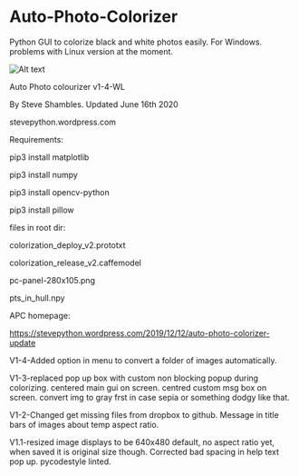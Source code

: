# Auto-Photo-Colorizer
Python GUI to colorize black and white photos easily.
For Windows. 
problems with Linux version at the moment.

![Alt text](https://stevepython.files.wordpress.com/2019/12/apc-v1-screenshot.png "Optional title")


Auto Photo colourizer v1-4-WL

By Steve Shambles. Updated June 16th 2020

stevepython.wordpress.com



Requirements:

pip3 install matplotlib

pip3 install numpy

pip3 install opencv-python

pip3 install pillow


files in root dir:

colorization_deploy_v2.prototxt

colorization_release_v2.caffemodel

pc-panel-280x105.png

pts_in_hull.npy

APC homepage:

https://stevepython.wordpress.com/2019/12/12/auto-photo-colorizer-update

V1-4-Added option in menu to convert a folder of images automatically.


V1-3-replaced pop up box with custom non blocking popup during colorizing.
     centered main gui on screen.
     centred custom msg box on screen.
     convert img to gray frst in case sepia or something dodgy like that.


V1-2-Changed get missing files from dropbox to github.
     Message in title bars of images about temp aspect ratio.


V1.1-resized image displays to be 640x480 default, no aspect ratio yet,
     when saved it is original size though.
     Corrected bad spacing in help text pop up.
     pycodestyle linted.


